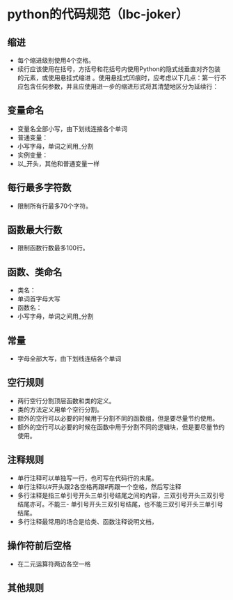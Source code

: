 # python的代码规范（lbc-joker）

## 缩进
- 每个缩进级别使用4个空格。
- 续行应该使用在括号，方括号和花括号内使用Python的隐式线垂直对齐包装的元素，或使用悬挂式缩进 。使用悬挂式凹痕时，应考虑以下几点：第一行不应包含任何参数，并且应使用进一步的缩进形式将其清楚地区分为延续行：

## 变量命名
- 变量名全部小写，由下划线连接各个单词
- 普通变量： 
- 小写字母，单词之间用_分割 
- 实例变量： 
- 以_开头，其他和普通变量一样 

## 每行最多字符数
- 限制所有行最多70个字符。

## 函数最大行数
- 限制函数行数最多100行。

## 函数、类命名
- 类名： 
- 单词首字母大写 
- 函数名：
- 小写字母，单词之间用_分割

## 常量
- 字母全部大写，由下划线连结各个单词

## 空行规则
- 两行空行分割顶层函数和类的定义。
- 类的方法定义用单个空行分割。
- 额外的空行可以必要的时候用于分割不同的函数组，但是要尽量节约使用。
- 额外的空行可以必要的时候在函数中用于分割不同的逻辑块，但是要尽量节约使用。

## 注释规则
- 单行注释可以单独写一行，也可写在代码行的末尾。
- 单行注释以#开头跟2各空格再跟#再跟一个空格，然后写注释
- 多行注释是指三单引号开头三单引号结尾之间的内容，三双引号开头三双引号结尾亦可。不能三-  单引号开头三双引号结尾，也不能三双引号开头三单引号结尾。
- 多行注释最常用的场合是给类、函数注释说明文档，


## 操作符前后空格
- 在二元运算符两边各空一格

## 其他规则
